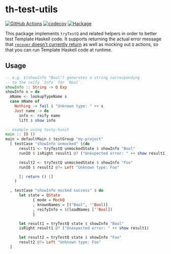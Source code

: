 # th-test-utils

[![GitHub Actions](https://img.shields.io/github/workflow/status/LeapYear/th-test-utils/CI/main)](https://github.com/LeapYear/th-test-utils/actions?query=branch%3Amain)
[![codecov](https://codecov.io/gh/LeapYear/th-test-utils/branch/main/graph/badge.svg)](https://codecov.io/gh/LeapYear/th-test-utils)
[![Hackage](https://img.shields.io/hackage/v/th-test-utils.svg)](https://hackage.haskell.org/package/th-test-utils)

This package implements `tryTestQ` and related helpers in order to better test Template Haskell code. It supports returning the actual error message that [`recover` doesn't currently return](https://gitlab.haskell.org/ghc/ghc/-/issues/2340) as well as mocking out `Q` actions, so that you can run Template Haskell code at runtime.

## Usage

```haskell
-- e.g. $(showInfo "Bool") generates a string corresponding
-- to the reify `Info` for `Bool`.
showInfo :: String -> Q Exp
showInfo s = do
  mName <- lookupTypeName s
  case mName of
    Nothing -> fail $ "Unknown type: " ++ s
    Just name -> do
      info <- reify name
      lift $ show info
```

```haskell
-- example using tasty-hunit
main :: IO ()
main = defaultMain $ testGroup "my-project"
  [ testCase "showInfo unmocked" $(do
      result1 <- tryTestQ unmockedState $ showInfo "Bool"
      runIO $ isRight result1 @? ("Unexpected error: " ++ show result1)

      result2 <- tryTestQ unmockedState $ showInfo "Foo"
      runIO $ result2 @?= Left "Unknown type: Foo"

      [| return () |]
    )

  , testCase "showInfo mocked success" $ do
      let state = QState
            { mode = MockQ
            , knownNames = [("Bool", ''Bool)]
            , reifyInfo = $(loadNames [''Bool])
            }

      let result1 = tryTestQ state $ showInfo "Bool"
      isRight result1 @? ("Unexpected error: " ++ show result1)

      let result2 = tryTestQ state $ showInfo "Foo"
      result2 @?= Left "Unknown type: Foo"
  ]
```
